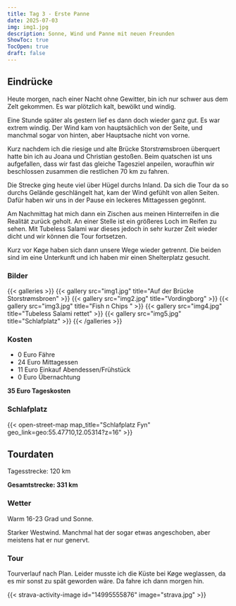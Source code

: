 ```yaml
---
title: Tag 3 - Erste Panne
date: 2025-07-03
img: img1.jpg
description: Sonne, Wind und Panne mit neuen Freunden
ShowToc: true
TocOpen: true
draft: false
---
```


## Eindrücke
Heute morgen, nach einer Nacht ohne Gewitter, bin ich nur schwer aus dem Zelt gekommen. Es war plötzlich kalt, bewölkt und windig.

Eine Stunde später als gestern lief es dann doch wieder ganz gut. Es war extrem windig. Der Wind kam von hauptsächlich von der Seite, und manchmal sogar von hinten, aber Hauptsache nicht von vorne. 

Kurz nachdem ich die riesige und alte Brücke Storstrømsbroen überquert hatte bin ich au Joana und Christian gestoßen. Beim quatschen ist uns aufgefallen, dass wir fast das gleiche Tagesziel anpeilen, woraufhin wir beschlossen zusammen die restlichen 70 km zu fahren. 

Die Strecke ging heute viel über Hügel durchs Inland. Da sich die Tour da so durchs Gelände geschlängelt hat, kam der Wind gefühlt von allen Seiten. Dafür haben wir uns in der Pause ein leckeres Mittagessen gegönnt. 

Am Nachmittag hat mich dann ein Zischen aus meinen Hinterreifen in die Realität zurück geholt. An einer Stelle ist ein größeres Loch im Reifen zu sehen. Mit Tubeless Salami war dieses jedoch in sehr kurzer Zeit wieder dicht und wir können die Tour fortsetzen. 

Kurz vor Køge haben sich dann unsere Wege wieder getrennt. Die beiden sind im eine Unterkunft und ich haben mir einen Shelterplatz gesucht.

### Bilder
{{< galleries >}}
{{< gallery src="img1.jpg" title="Auf der Brücke Storstrømsbroen" >}}
{{< gallery src="img2.jpg" title="Vordingborg" >}}
{{< gallery src="img3.jpg" title="Fish n Chips " >}}
{{< gallery src="img4.jpg" title="Tubeless Salami rettet" >}}
{{< gallery src="img5.jpg" title="Schlafplatz" >}}
{{< /galleries >}}

### Kosten
- 0 Euro Fähre
- 24 Euro Mittagessen
- 11 Euro Einkauf Abendessen/Frühstück 
- 0 Euro Übernachtung 

**35 Euro Tageskosten**

### Schlafplatz 


{{< open-street-map map_title="Schlafplatz Fyn" geo_link=geo:55.47710,12.05314?z=16" >}}

## Tourdaten
Tagesstrecke: 120 km

**Gesamtstrecke: 331 km**

### Wetter
Warm 16-23 Grad und Sonne.

Starker Westwind. Manchmal hat der sogar etwas angeschoben, aber meistens hat er nur genervt. 

### Tour
Tourverlauf nach Plan. Leider musste ich die Küste bei Køge weglassen, da es mir sonst zu spät geworden wäre. Da fahre ich dann morgen hin. 

{{< strava-activity-image id="14995555876" image="strava.jpg" >}}